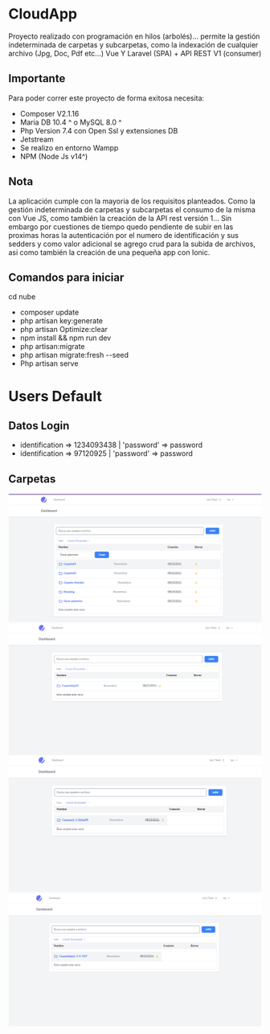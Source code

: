 # CloudApp
Proyecto realizado con programación en hilos (arbolés)... permite la gestión indeterminada de carpetas y subcarpetas, como la indexación de cualquier archivo (Jpg, Doc, Pdf etc...) Vue Y Laravel (SPA) + API REST V1 (consumer)

## Importante
Para poder correr este proyecto de forma exitosa necesita: 
- Composer V2.1.16
- Maria DB 10.4 ^ o MySQL 8.0 ^
- Php Version 7.4 con Open Ssl y extensiones DB
- Jetstream
- Se realizo en entorno Wampp 
- NPM (Node Js v14^)

## Nota
La aplicación cumple con la mayoria de los requisitos planteados. Como la gestión indeterminada de carpetas y subcarpetas el consumo de la misma con Vue JS, como también la creación de la API rest versión 1... Sin embargo por cuestiones de tiempo quedo pendiente de subir en las proximas horas la autenticación por el numero de identificación y sus sedders y como valor adicional se agrego crud para la subida de archivos, asi como también la creación de una pequeña app con Ionic.

## Comandos para iniciar
cd nube

- composer update
- php artisan key:generate
- php artisan Optimize:clear
- npm install && npm run dev
- php artisan:migrate
- php artisan migrate:fresh --seed
- Php artisan serve

# Users Default

## Datos Login
- identification => 1234093438 | 'password' => password
- identification =>  97120925 | 'password' => password

## Carpetas
![alt text](https://github.com/paternostroleonardo/CloudApp/blob/main/principal.PNG)
![alt text](https://github.com/paternostroleonardo/CloudApp/blob/main/subcarpeta1.PNG)
![alt text](https://github.com/paternostroleonardo/CloudApp/blob/main/subcarpetadesubcarpeta.PNG)
![alt text](https://github.com/paternostroleonardo/CloudApp/blob/main/result.PNG)
